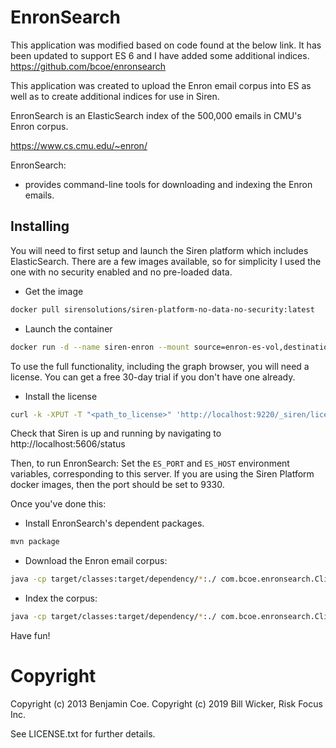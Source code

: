 EnronSearch
===========
This application was modified based on code found at the below link. It has been updated to support ES 6 and I have added some additional indices.
https://github.com/bcoe/enronsearch

This application was created to upload the Enron email corpus into ES as well as to create additional indices for use in Siren.

EnronSearch is an ElasticSearch index of the 500,000 emails in CMU's Enron corpus.

https://www.cs.cmu.edu/~enron/

EnronSearch:

* provides command-line tools for downloading and indexing the Enron emails.

Installing
----------

You will need to first setup and launch the Siren platform which includes ElasticSearch.
There are a few images available, so for simplicity I used the one with no security enabled and no pre-loaded data.

* Get the image
```bash
docker pull sirensolutions/siren-platform-no-data-no-security:latest
```

* Launch the container

```bash
docker run -d --name siren-enron --mount source=enron-es-vol,destination=/opt/platform/elasticsearch/data --mount source=enron-siren-vol,destination=/opt/platform/siren-investigate/data -d -p 5606:5606 -p 9220:9220 -p 9330:9330 sirensolutions/siren-platform-no-data-no-security:latest
```

To use the full functionality, including the graph browser, you will need a license. You can get a free 30-day trial if you don't have one already.

* Install the license

```bash
curl -k -XPUT -T "<path_to_license>" 'http://localhost:9220/_siren/license' -u sirenadmin:password -H 'Content-Type: application/json'
```

Check that Siren is up and running by navigating to http://localhost:5606/status

Then, to run EnronSearch:
Set the `ES_PORT` and `ES_HOST` environment variables, corresponding to this server.
If you are using the Siren Platform docker images, then the port should be set to 9330.


Once you've done this:

* Install EnronSearch's dependent packages.

```bash
mvn package
```

* Download the Enron email corpus:

```bash
java -cp target/classes:target/dependency/*:./ com.bcoe.enronsearch.Cli --download
```

* Index the corpus:

```bash
java -cp target/classes:target/dependency/*:./ com.bcoe.enronsearch.Cli --index --u
```

Have fun!

Copyright
=========

Copyright (c) 2013 Benjamin Coe. 
Copyright (c) 2019 Bill Wicker, Risk Focus Inc.
 
See LICENSE.txt for further details.

